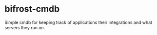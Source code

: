 # bifrost-cmdb
Simple cmdb for keeping track of applications their integrations and what servers they run on.
